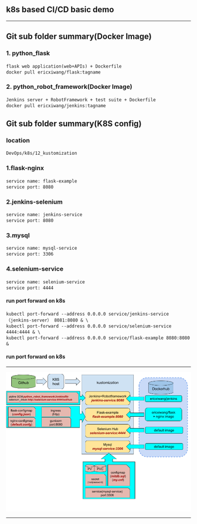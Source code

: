 ## k8s based CI/CD basic demo

___
## Git sub folder summary(Docker Image)
### 1. python_flask 
```
flask web application(web+APIs) + Dockerfile
docker pull ericxiwang/flask:tagname
```
### 2. python_robot_framework(Docker Image)
```
Jenkins server + RobotFramework + test suite + Dockerfile
docker pull ericxiwang/jenkins:tagname
```

## Git sub folder summary(K8S config)
### location
    DevOps/k8s/12_kustomization
### 1.flask-nginx
    service name: flask-example
    service port: 8080
### 2.jenkins-selenium
    service name: jenkins-service
    service port: 8080
### 3.mysql
    service name: mysql-service
    service port: 3306
### 4.selenium-service
    service name: selenium-service
    service port: 4444

#### run port forward on k8s
    kubectl port-forward --address 0.0.0.0 service/jenkins-service（jenkins-server） 8081:8080 & \
    kubectl port-forward --address 0.0.0.0 service/selenium-service 4444:4444 & \
    kubectl port-forward --address 0.0.0.0 service/flask-example 8080:8080 &

#### run port forward on k8s
___
![top](readmepic.png)
___
